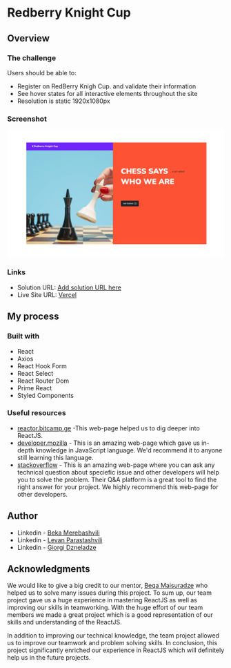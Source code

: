 # Redberry Knight Cup

## Overview

### The challenge

Users should be able to:

- Register on RedBerry Knigh Cup. and validate their information
- See hover states for all interactive elements throughout the site
- Resolution is static 1920x1080px

### Screenshot

![](./src//assets/startScreen.png)

### Links

- Solution URL: [Add solution URL here](https://github.com/beqa200/redberry-knight-cup-bitcamp)
- Live Site URL: [Vercel](https://redberry-knight-cup-bitcamp.vercel.app/)

## My process

### Built with

- React
- Axios
- React Hook Form
- React Select
- React Router Dom
- Prime React
- Styled Components

### Useful resources

- [reactor.bitcamp.ge](https://reactor.bitcamp.ge/) -This web-page helped us to dig deeper into ReactJS.
- [developer.mozilla](https://developer.mozilla.org/en-US/) - This is an amazing web-page which gave us in-depth knowledge in JavaScript language. We'd recommend it to anyone still learning this language.
- [stackoverflow](https://stackoverflow.com/) - This is an amazing web-page where you can ask any technical question about speciefic issue and other developers will help you to solve the problem. Their Q&A platform is a great tool to find the right answer for your project. We highly recommend this web-page for other developers.

## Author

- Linkedin - [Beka Merebashvili](https://www.linkedin.com/in/beka-merebashvili/)
- Linkedin - [Levan Parastashvili](https://www.linkedin.com/in/levan-parastashvili)
- Linkedin - [Giorgi Dzneladze](https://www.linkedin.com/in/giorgi-dzneladze/)

## Acknowledgments

We would like to give a big credit to our mentor, [Beqa Maisuradze](https://www.linkedin.com/in/beka-maisuradze-76a730234/) who helped us to solve many issues during this project.
To sum up, our team project gave us a huge experience in mastering ReactJS as well as improving our skills in teamworking. With the huge effort of our team members we made a great project which is a good representation of our skills and understanding of the ReactJS.

In addition to improving our technical knowledge, the team project allowed us to improve our teamwork and problem solving skills. In conclusion, this project significantly enriched our experience in ReactJS which will definitely help us in the future projects.
